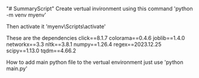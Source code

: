 "# SummaryScript" 
Create vertual invironment using this command 
'python -m venv myenv'

Then activate it 
'myenv\Scripts\activate'

These are the dependencies
click==8.1.7
colorama==0.4.6
joblib==1.4.0
networkx==3.3
nltk==3.8.1
numpy==1.26.4
regex==2023.12.25
scipy==1.13.0
tqdm==4.66.2

How to add main python file to the vertual environment just use 
'python main.py'
